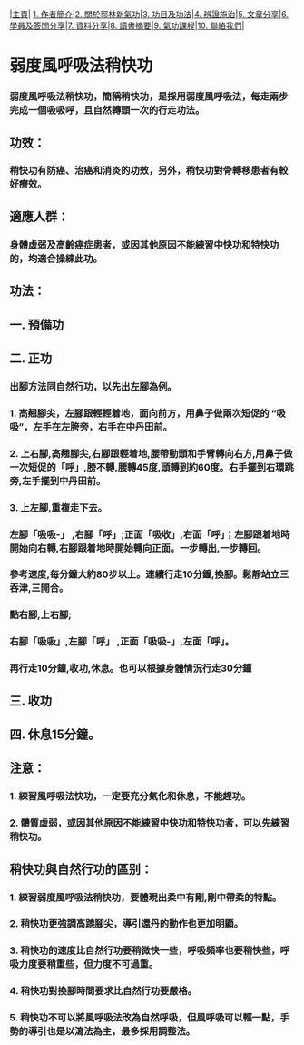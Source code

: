 |[主頁](/README.md)| [1. 作者簡介](/a10.md)|[2. 關於郭林新氣功](/a1.md)|[3. 功目及功法](/a2.md)|[4. 辨證施治](/a3.md)|[5. 文章分享](/a5.md)|[6. 學員及答問分享](/a6.md)|[7. 資料分享](/a7.md)|[8. 讀書摘要](/a4.md)|[9. 氣功課程](/郭林新氣功課程.md)|[10. 聯絡我們](/a9.md)|

# 弱度風呼吸法稍快功

### 弱度風呼吸法稍快功，簡稱稍快功，是採用弱度風呼吸法，每走兩步完成一個吸吸呼，且自然轉頭一次的行走功法。

## 功效：
### 稍快功有防癌、治癌和消炎的功效，另外，稍快功對骨轉移患者有較好療效。

## 適應人群：
### 身體虛弱及高齡癌症患者，或因其他原因不能練習中快功和特快功的，均適合操練此功。

## 功法：
## 一. 預備功
## 二. 正功
### 出腳方法同自然行功，以先出左腳為例。
### 1. 高翹腳尖，左腳跟輕輕着地，面向前方，用鼻子做兩次短促的 “吸吸”，左手在左胯旁，右手在中丹田前。
### 2. 上右腳,高翹腳尖,右腳跟輕着地,腰帶動頭和手臂轉向右方,用鼻子做一次短促的「呼」,膀不轉,腰轉45度,頭轉到約60度。右手擺到右環跳旁,左手擺到中丹田前。
### 3. 上左腳,重複走下去。
### 左腳「吸吸-」 ,右腳「呼」;正面「吸收」,右面「呼」；左腳跟着地時開始向右轉,右腳跟着地時開始轉向正面。一步轉出,一步轉回。
### 參考速度,每分鐘大約80步以上。連續行走10分鐘,換腳。鬆靜站立三吞津,三開合。
### 點右腳,上右腳;
### 右腳「吸吸」,左腳「呼」 ,正面「吸吸-」,左面「呼」。
### 再行走10分鐘,收功,休息。也可以根據身體情況行走30分鐘
## 三. 收功
## 四. 休息15分鐘。

## 注意：
### 1. 練習風呼吸法快功，一定要充分氣化和休息，不能趕功。
### 2. 體質虛弱，或因其他原因不能練習中快功和特快功者，可以先練習稍快功。

## 稍快功與自然行功的區别：
### 1. 練習弱度風呼吸法稍快功，要體現出柔中有剛,剛中帶柔的特點。
### 2. 稍快功更強調高蹺腳尖，導引還丹的動作也更加明顯。
### 3. 稍快功的速度比自然行功要稍微快一些，呼吸頻率也要稍快些，呼吸力度要稍重些，但力度不可過重。
### 4. 稍快功對換腳時間要求比自然行功要嚴格。
### 5. 稍快功不可以將風呼吸法改為自然呼吸，但風呼吸可以輕一點，手勢的導引也是以瀉法為主，最多採用調整法。






